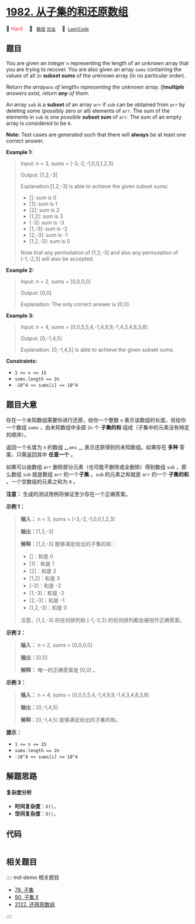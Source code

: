 # [1982. 从子集的和还原数组](https://leetcode.com/problems/find-array-given-subset-sums)

🔴 <font color=#ff334b>Hard</font>&emsp; 🔖&ensp; [`数组`](/leetcode/outline/tag/array.md) [`分治`](/leetcode/outline/tag/divide-and-conquer.md)&emsp; 🔗&ensp;[`LeetCode`](https://leetcode.com/problems/find-array-given-subset-sums)


## 题目

You are given an integer `n` representing the length of an unknown array that
you are trying to recover. You are also given an array `sums` containing the
values of all `2n` **subset sums** of the unknown array (in no particular
order).

Return _the array_`ans` _of length_`n` _representing the unknown array.
If**multiple** answers exist, return **any** of them_.

An array `sub` is a **subset** of an array `arr` if `sub` can be obtained from
`arr` by deleting some (possibly zero or all) elements of `arr`. The sum of
the elements in `sub` is one possible **subset sum** of `arr`. The sum of an
empty array is considered to be `0`.

**Note:** Test cases are generated such that there will **always** be at least
one correct answer.



**Example 1:**

> Input: n = 3, sums = [-3,-2,-1,0,0,1,2,3]
> 
> Output: [1,2,-3]
> 
> Explanation:[1,2,-3] is able to achieve the given subset sums:
> - []: sum is 0
> - [1]: sum is 1
> - [2]: sum is 2
> - [1,2]: sum is 3
> - [-3]: sum is -3
> - [1,-3]: sum is -2
> - [2,-3]: sum is -1
> - [1,2,-3]: sum is 0
> 
> Note that any permutation of [1,2,-3] and also any permutation of [-1,-2,3] will also be accepted.

**Example 2:**

> Input: n = 2, sums = [0,0,0,0]
> 
> Output: [0,0]
> 
> Explanation: The only correct answer is [0,0].

**Example 3:**

> Input: n = 4, sums = [0,0,5,5,4,-1,4,9,9,-1,4,3,4,8,3,8]
> 
> Output: [0,-1,4,5]
> 
> Explanation: [0,-1,4,5] is able to achieve the given subset sums.

**Constraints:**

  * `1 <= n <= 15`
  * `sums.length == 2n`
  * `-10^4 <= sums[i] <= 10^4`


## 题目大意

存在一个未知数组需要你进行还原，给你一个整数 `n` 表示该数组的长度。另给你一个数组 `sums` ，由未知数组中全部 `2n` 个 **子集的和**
组成（子集中的元素没有特定的顺序）。

返回一个长度为 `n` 的数组 __`ans` __ 表示还原得到的未知数组。如果存在 **多种** 答案，只需返回其中 **任意一个** 。

如果可以由数组 `arr` 删除部分元素（也可能不删除或全删除）得到数组 `sub` ，那么数组 `sub` 就是数组 `arr` 的一个**子集**
。`sub` 的元素之和就是 `arr` 的一个 **子集的和** 。一个空数组的元素之和为 `0` 。

**注意：** 生成的测试用例将保证至少存在一个正确答案。



**示例 1：**

> 
> 
> 
> 
> 
> **输入：** n = 3, sums = [-3,-2,-1,0,0,1,2,3]
> 
> **输出：**[1,2,-3]
> 
> **解释：**[1,2,-3] 能够满足给出的子集的和：
> - []：和是 0
> - [1]：和是 1
> - [2]：和是 2
> - [1,2]：和是 3
> - [-3]：和是 -3
> - [1,-3]：和是 -2
> - [2,-3]：和是 -1
> - [1,2,-3]：和是 0
> 
> 注意，[1,2,-3] 的任何排列和 [-1,-2,3] 的任何排列都会被视作正确答案。
> 
> 

**示例 2：**

> 
> 
> 
> 
> 
> **输入：** n = 2, sums = [0,0,0,0]
> 
> **输出：**[0,0]
> 
> **解释：** 唯一的正确答案是 [0,0] 。
> 
> 

**示例 3：**

> 
> 
> 
> 
> 
> **输入：** n = 4, sums = [0,0,5,5,4,-1,4,9,9,-1,4,3,4,8,3,8]
> 
> **输出：**[0,-1,4,5]
> 
> **解释：**[0,-1,4,5] 能够满足给出的子集的和。
> 
> 



**提示：**

  * `1 <= n <= 15`
  * `sums.length == 2n`
  * `-10^4 <= sums[i] <= 10^4`


## 解题思路

#### 复杂度分析

- **时间复杂度**：`O()`，
- **空间复杂度**：`O()`，

## 代码

```javascript

```

## 相关题目

:::: md-demo 相关题目
- [78. 子集](./0078.md)
- [90. 子集 II](./0090.md)
- [2122. 还原原数组](https://leetcode.com/problems/recover-the-original-array)

::::
